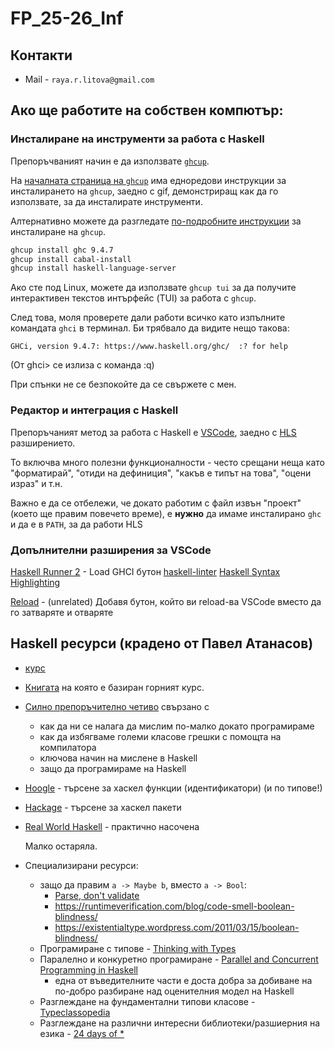 # FP_25-26_Inf

## Контакти

* Mail - `raya.r.litova@gmail.com`

## Ако ще работите на собствен компютър:

### Инсталиране на инструменти за работа с Haskell

Препоръчваният начин е да използвате [`ghcup`][ghcup].

На [началната страница на `ghcup`][ghcup] има едноредови инструкции за инсталирането на `ghcup`, заедно с gif, демонстриращ как да го използвате, за да инсталирате инструменти.

Алтернативно можете да разгледате [по-подробните инструкции](https://www.haskell.org/ghcup/install/) за инсталиране на `ghcup`.

```bash
ghcup install ghc 9.4.7
ghcup install cabal-install
ghcup install haskell-language-server
```

Ако сте под Linux, можете да използвате `ghcup tui` за да получите интерактивен текстов интърфейс (TUI) за работа с `ghcup`.

След това, моля проверете дали работи всичко като изпълните командата `ghci` в терминал. Би трябвало да видите нещо такова:
```
GHCi, version 9.4.7: https://www.haskell.org/ghc/  :? for help
```

(От ghci> се излиза с команда :q)

При спънки не се безпокойте да се свържете с мен.

[ghcup]: https://www.haskell.org/ghcup/

### Редактор и интеграция с Haskell

Препоръчаният метод за работа с Haskell е [VSCode](https://code.visualstudio.com/), заедно с [HLS](https://marketplace.visualstudio.com/items?itemName=haskell.haskell) разширението.

То включва много полезни функционалности - често срещани неща като "форматирай", "отиди на дефиниция", "какъв е типът на това", "оцени израз" и т.н.

Важно е да се отбележи, че докато работим с файл извън "проект" (което ще правим повечето време), е **нужно** да имаме инсталирано `ghc` и да е в `PATH`, за да работи HLS

### Допълнителни разширения за VSCode

[Haskell Runner 2](https://marketplace.visualstudio.com/items?itemName=Meowcolm024.runner2) - Load GHCI бутон
[haskell-linter](https://marketplace.visualstudio.com/items?itemName=hoovercj.haskell-linter)
[Haskell Syntax Highlighting](https://marketplace.visualstudio.com/items?itemName=justusadam.language-haskell)

[Reload](https://marketplace.visualstudio.com/items?itemName=natqe.reload) - (unrelated) Добавя бутон, който ви reload-ва VSCode вместо да го затваряте и отваряте

## Haskell ресурси (крадено от Павел Атанасов)

* [курс](https://github.com/bobatkey/CS316-2022)
* [Книгата](http://www.cs.nott.ac.uk/~pszgmh/pih.html) на която е базиран горният курс.
* [Силно препоръчително четиво][parse-dont-validate] свързано с
  * как да ни се налага да мислим по-малко докато програмираме
  * как да избягваме големи класове грешки с помощта на компилатора
  * ключова начин на мислене в Haskell
  * защо да програмираме на Haskell
* [Hoogle](https://hoogle.haskell.org/) - търсене за хаскел функции (идентификатори) (и по типове!)
* [Hackage](http://hackage.haskell.org/) - търсене за хаскел пакети
* [Real World Haskell](http://book.realworldhaskell.org/) - практично насочена

  Малко остаряла.

* Специализирани ресурси:

  * защо да правим `a -> Maybe b`, вместо `a -> Bool`:
    * [Parse, don't validate][parse-dont-validate]
    * https://runtimeverification.com/blog/code-smell-boolean-blindness/
    * https://existentialtype.wordpress.com/2011/03/15/boolean-blindness/
  * Програмиране с типове - [Thinking with Types](https://thinkingwithtypes.com/)
  * Паралелно и конкуретно програмиране - [Parallel and Concurrent Programming in Haskell](https://simonmar.github.io/pages/pcph.html)
    * една от въведителните части е доста добра за добиване на по-добро разбиране над оценителния модел на Haskell
  * Разглеждане на фундаментални типови класове - [Typeclassopedia](https://wiki.haskell.org/Typeclassopedia)
  * Разглеждане на различни интересни библиотеки/разшиерния на езика - [24 days of \*](https://ocharles.org.uk/)


[parse-dont-validate]: https://lexi-lambda.github.io/blog/2019/11/05/parse-don-t-validate/